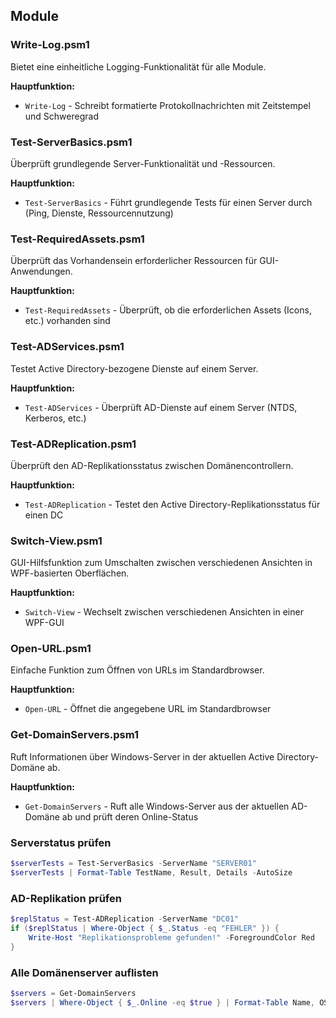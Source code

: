 ## Module

### Write-Log.psm1
Bietet eine einheitliche Logging-Funktionalität für alle Module.

**Hauptfunktion:**
- `Write-Log` - Schreibt formatierte Protokollnachrichten mit Zeitstempel und Schweregrad

### Test-ServerBasics.psm1
Überprüft grundlegende Server-Funktionalität und -Ressourcen.

**Hauptfunktion:**
- `Test-ServerBasics` - Führt grundlegende Tests für einen Server durch (Ping, Dienste, Ressourcennutzung)

### Test-RequiredAssets.psm1
Überprüft das Vorhandensein erforderlicher Ressourcen für GUI-Anwendungen.

**Hauptfunktion:**
- `Test-RequiredAssets` - Überprüft, ob die erforderlichen Assets (Icons, etc.) vorhanden sind

### Test-ADServices.psm1
Testet Active Directory-bezogene Dienste auf einem Server.

**Hauptfunktion:**
- `Test-ADServices` - Überprüft AD-Dienste auf einem Server (NTDS, Kerberos, etc.)

### Test-ADReplication.psm1
Überprüft den AD-Replikationsstatus zwischen Domänencontrollern.

**Hauptfunktion:**
- `Test-ADReplication` - Testet den Active Directory-Replikationsstatus für einen DC

### Switch-View.psm1
GUI-Hilfsfunktion zum Umschalten zwischen verschiedenen Ansichten in WPF-basierten Oberflächen.

**Hauptfunktion:**
- `Switch-View` - Wechselt zwischen verschiedenen Ansichten in einer WPF-GUI

### Open-URL.psm1
Einfache Funktion zum Öffnen von URLs im Standardbrowser.

**Hauptfunktion:**
- `Open-URL` - Öffnet die angegebene URL im Standardbrowser

### Get-DomainServers.psm1
Ruft Informationen über Windows-Server in der aktuellen Active Directory-Domäne ab.

**Hauptfunktion:**
- `Get-DomainServers` - Ruft alle Windows-Server aus der aktuellen AD-Domäne ab und prüft deren Online-Status


### Serverstatus prüfen
```powershell
$serverTests = Test-ServerBasics -ServerName "SERVER01"
$serverTests | Format-Table TestName, Result, Details -AutoSize
```

### AD-Replikation prüfen
```powershell
$replStatus = Test-ADReplication -ServerName "DC01"
if ($replStatus | Where-Object { $_.Status -eq "FEHLER" }) {
    Write-Host "Replikationsprobleme gefunden!" -ForegroundColor Red
}
```

### Alle Domänenserver auflisten
```powershell
$servers = Get-DomainServers
$servers | Where-Object { $_.Online -eq $true } | Format-Table Name, OS, Version -AutoSize
```
